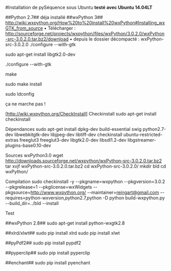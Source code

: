 #Installation de pySéquence sous Ubuntu
**testé avec Ubuntu 14.04LT**

##Python 2.7##
déja installé
##wxPython 3##
http://wiki.wxpython.org/How%20to%20install%20wxPython#Installing_wxGTK_from_source
•	Télécharger : http://sourceforge.net/projects/wxpython/files/wxPython/3.0.2.0/wxPython-src-3.0.2.0.tar.bz2/download
•	depuis le dossier décompacté : wxPython-src-3.0.2.0
./configure --with-gtk


sudo apt-get install libgtk2.0-dev

./configure --with-gtk

make

sudo make install

sudo ldconfig

ça ne marche pas !

[http://wiki.wxpython.org/CheckInstall]
Checkinstall
sudo apt-get install checkinstall

Dépendances
sudo apt-get install dpkg-dev build-essential swig python2.7-dev libwebkitgtk-dev libjpeg-dev libtiff-dev checkinstall ubuntu-restricted-extras freeglut3 freeglut3-dev libgtk2.0-dev  libsdl1.2-dev libgstreamer-plugins-base0.10-dev 

Sources wxPython3.0
wget http://downloads.sourceforge.net/wxpython/wxPython-src-3.0.2.0.tar.bz2
tar xvjf wxPython-src-3.0.2.0.tar.bz2
cd wxPython-src-3.0.2.0/
mkdir bld
cd wxPython/

Compilation
sudo checkinstall -y --pkgname=wxpython --pkgversion=3.0.2 --pkgrelease=1 --pkglicense=wxWidgets --pkgsource=http://www.wxpython.org/ --maintainer=reingart@gmail.com --requires=python-wxversion,python2.7,python -D  python build-wxpython.py --build_dir=../bld --install

Test




##wxPython 2.8##
sudo apt-get install python-wxgtk2.8

##xlrd/xlwt##
sudo pip install xlrd
sudo pip install xlwt

##pyPdf2##
sudo pip install pypdf2

##pyperclip##
sudo pip install pyperclip

##enchant##
sudo pip install pyenchant





